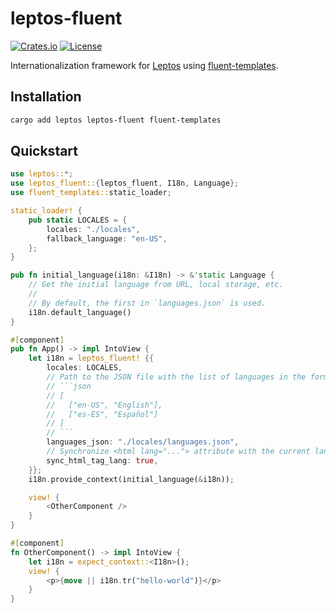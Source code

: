 # leptos-fluent

[![Crates.io](https://img.shields.io/crates/v/leptos-fluent)](https://crates.io/crates/leptos-fluent)
[![License](https://img.shields.io/crates/l/leptos-fluent?logo=mit)](https://github.com/mondeja/leptos-fluent/blob/master/LICENSE.md)


Internationalization framework for [Leptos] using [fluent-templates].

## Installation

```sh
cargo add leptos leptos-fluent fluent-templates
```

## Quickstart

```rust
use leptos::*;
use leptos_fluent::{leptos_fluent, I18n, Language};
use fluent_templates::static_loader;

static_loader! {
    pub static LOCALES = {
        locales: "./locales",
        fallback_language: "en-US",
    };
}

pub fn initial_language(i18n: &I18n) -> &'static Language {
    // Get the initial language from URL, local storage, etc.
    //
    // By default, the first in `languages.json` is used.
    i18n.default_language()
}

#[component]
pub fn App() -> impl IntoView {
    let i18n = leptos_fluent! {{
        locales: LOCALES,
        // Path to the JSON file with the list of languages in the form:
        // ```json
        // [
        //   ["en-US", "English"],
        //   ["es-ES", "Español"]
        // ]
        // ```
        languages_json: "./locales/languages.json",
        // Synchronize <html lang="..."> attribute with the current language
        sync_html_tag_lang: true,
    }};
    i18n.provide_context(initial_language(&i18n));

    view! {
        <OtherComponent />
    }
}

#[component]
fn OtherComponent() -> impl IntoView {
    let i18n = expect_context::<I18n>();
    view! {
        <p>{move || i18n.tr("hello-world")}</p>
    }
}
```

[Leptos]: https://leptos.dev/
[fluent-templates]: https://github.com/XAMPPRocky/fluent-templates
